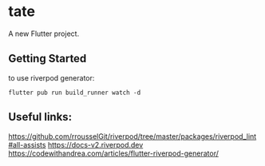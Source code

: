 # tate

A new Flutter project.

## Getting Started

to use riverpod generator: 

```flutter pub run build_runner watch -d```



## Useful links:


https://github.com/rrousselGit/riverpod/tree/master/packages/riverpod_lint#all-assists
https://docs-v2.riverpod.dev
https://codewithandrea.com/articles/flutter-riverpod-generator/



